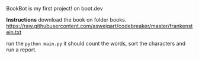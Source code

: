 BookBot is my first project! on boot.dev

**Instructions**
download the book on folder books.
https://raw.githubusercontent.com/asweigart/codebreaker/master/frankenstein.txt

run the `python main.py` it should count the words, sort the characters and run a report. 